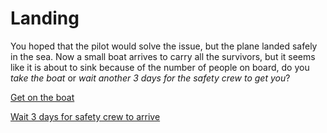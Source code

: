 # Landing
 You hoped that the pilot would solve the issue, but the plane landed safely in the sea. Now a small boat arrives to carry all the survivors, but it seems like it is about to sink because of the number of people on board, do you *take the boat* or *wait another 3 days for the safety crew to get you*?
 
 [Get on the boat](safety.md)
 
 [Wait 3 days for safety crew to arrive](wait.md)